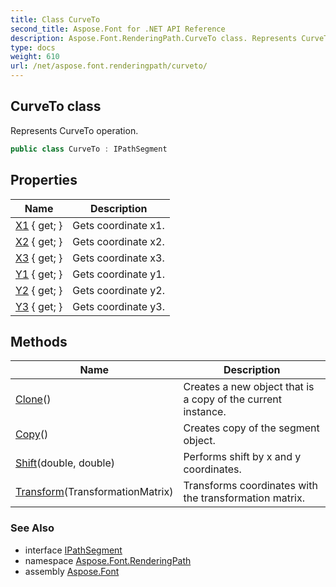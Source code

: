 ```yaml
---
title: Class CurveTo
second_title: Aspose.Font for .NET API Reference
description: Aspose.Font.RenderingPath.CurveTo class. Represents CurveTo operation
type: docs
weight: 610
url: /net/aspose.font.renderingpath/curveto/
---
```

## CurveTo class

Represents CurveTo operation.

```csharp
public class CurveTo : IPathSegment
```

## Properties

| Name | Description |
| --- | --- |
| [X1](../../aspose.font.renderingpath/curveto/x1/) { get; } | Gets coordinate x1. |
| [X2](../../aspose.font.renderingpath/curveto/x2/) { get; } | Gets coordinate x2. |
| [X3](../../aspose.font.renderingpath/curveto/x3/) { get; } | Gets coordinate x3. |
| [Y1](../../aspose.font.renderingpath/curveto/y1/) { get; } | Gets coordinate y1. |
| [Y2](../../aspose.font.renderingpath/curveto/y2/) { get; } | Gets coordinate y2. |
| [Y3](../../aspose.font.renderingpath/curveto/y3/) { get; } | Gets coordinate y3. |

## Methods

| Name | Description |
| --- | --- |
| [Clone](../../aspose.font.renderingpath/curveto/clone/)() | Creates a new object that is a copy of the current instance. |
| [Copy](../../aspose.font.renderingpath/curveto/copy/)() | Creates copy of the segment object. |
| [Shift](../../aspose.font.renderingpath/curveto/shift/)(double, double) | Performs shift by x and y coordinates. |
| [Transform](../../aspose.font.renderingpath/curveto/transform/)(TransformationMatrix) | Transforms coordinates with the transformation matrix. |

### See Also

* interface [IPathSegment](../ipathsegment/)
* namespace [Aspose.Font.RenderingPath](../../aspose.font.renderingpath/)
* assembly [Aspose.Font](../../)


